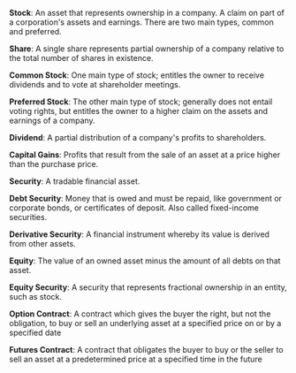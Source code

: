 **Stock**: An asset that represents ownership in a company. A claim on part of a corporation's assets and earnings. There are two main types, common and preferred.

**Share**: A single share represents partial ownership of a company relative to the total number of shares in existence.

**Common Stock**: One main type of stock; entitles the owner to receive dividends and to vote at shareholder meetings.

**Preferred Stock**: The other main type of stock; generally does not entail voting rights, but entitles the owner to a higher claim on the assets and earnings of a company.

**Dividend**: A partial distribution of a company's profits to shareholders.

**Capital Gains**: Profits that result from the sale of an asset at a price higher than the purchase price.

**Security**: A tradable financial asset.

**Debt Security**: Money that is owed and must be repaid, like government or corporate bonds, or certificates of deposit. Also called fixed-income securities.

**Derivative Security**: A financial instrument whereby its value is derived from other assets.

**Equity**: The value of an owned asset minus the amount of all debts on that asset.

**Equity Security**: A security that represents fractional ownership in an entity, such as stock.

**Option Contract**: A contract which gives the buyer the right, but not the obligation, to buy or sell an underlying asset at a specified price on or by a specified date

**Futures Contract**: A contract that obligates the buyer to buy or the seller to sell an asset at a predetermined price at a specified time in the future
